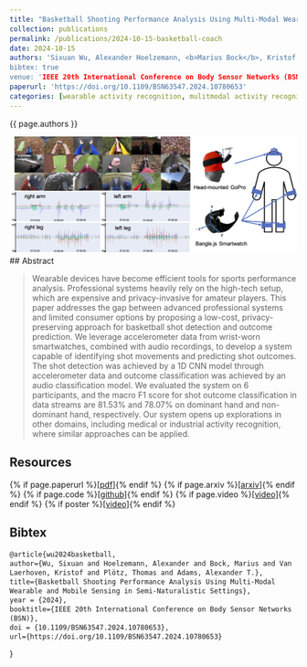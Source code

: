 ```yaml
---
title: "Basketball Shooting Performance Analysis Using Multi-Modal Wearable and Mobile Sensing in Semi-Naturalistic Settings"
collection: publications
permalink: /publications/2024-10-15-basketball-coach
date: 2024-10-15
authors: 'Sixuan Wu, Alexander Hoelzemann, <b>Marius Bock</b>, Kristof Van Laerhoven, Thomas Ploetz, Alexander T Adams
bibtex: true
venue: 'IEEE 20th International Conference on Body Sensor Networks (BSN)'
paperurl: 'https://doi.org/10.1109/BSN63547.2024.10780653'
categories: [wearable activity recognition, mulitmodal activity recognition]
---
```


{{ page.authors }}

<img class="pub_teaser" src="../images/previews/wear.png" alt="Teaser Image" title="teaser" />
## Abstract

> Wearable devices have become efficient tools for
sports performance analysis. Professional systems heavily rely on the high-tech setup, which are expensive and privacy-invasive for amateur players. This paper addresses the gap between advanced professional systems and limited consumer options by proposing a low-cost, privacy-preserving approach for basketball shot detection and outcome prediction. We leverage accelerometer data from wrist-worn smartwatches, combined with audio recordings, to develop a system capable of identifying shot movements and predicting shot outcomes. The shot detection was achieved by a 1D CNN model through accelerometer data and outcome classification was achieved by an audio classification model. We evaluated the system on 6 participants, and the macro F1 score for shot outcome classification in data streams are 81.53% and 78.07% on dominant hand and non-dominant hand, respectively. Our system opens up explorations in other domains, including medical or industrial activity recognition, where similar approaches can be applied.

## Resources

{% if page.paperurl %}<a href=" {{ page.paperurl }} ">[pdf]</a>{% endif %} {% if page.arxiv %}<a href=" {{ page.arxiv }} ">[arxiv]</a>{% endif %} {% if page.code %}<a href=" {{ page.code }} ">[github]</a>{% endif %} {% if page.video %}<a href=" {{ page.video }} ">[video]</a>{% endif %} {% if poster %}<a href=" {{ page.poster }} ">[video]</a>{% endif %}

## Bibtex
    @article{wu2024basketball,
    author={Wu, Sixuan and Hoelzemann, Alexander and Bock, Marius and Van Laerhoven, Kristof and Plötz, Thomas and Adams, Alexander T.},
    title={Basketball Shooting Performance Analysis Using Multi-Modal Wearable and Mobile Sensing in Semi-Naturalistic Settings}, 
    year = {2024},
    booktitle={IEEE 20th International Conference on Body Sensor Networks (BSN)},
    doi = {10.1109/BSN63547.2024.10780653},
    url={https://doi.org/10.1109/BSN63547.2024.10780653}
}
